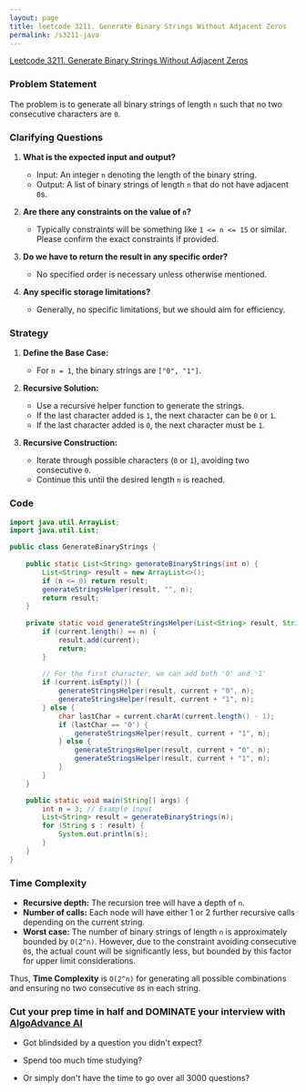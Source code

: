 ```yaml
---
layout: page
title: leetcode 3211. Generate Binary Strings Without Adjacent Zeros
permalink: /s3211-java
---
```

[Leetcode 3211. Generate Binary Strings Without Adjacent Zeros](https://algoadvance.github.io/algoadvance/l3211)
### Problem Statement

The problem is to generate all binary strings of length `n` such that no two consecutive characters are `0`.

### Clarifying Questions

1. **What is the expected input and output?**
   - Input: An integer `n` denoting the length of the binary string.
   - Output: A list of binary strings of length `n` that do not have adjacent `0`s.

2. **Are there any constraints on the value of `n`?**
   - Typically constraints will be something like `1 <= n <= 15` or similar. Please confirm the exact constraints if provided.

3. **Do we have to return the result in any specific order?**
   - No specified order is necessary unless otherwise mentioned.

4. **Any specific storage limitations?**
   - Generally, no specific limitations, but we should aim for efficiency.

### Strategy

1. **Define the Base Case:**
   - For `n = 1`, the binary strings are `["0", "1"]`.

2. **Recursive Solution:**
   - Use a recursive helper function to generate the strings.
   - If the last character added is `1`, the next character can be `0` or `1`.
   - If the last character added is `0`, the next character must be `1`.
   
3. **Recursive Construction:**
   - Iterate through possible characters (`0` or `1`), avoiding two consecutive `0`.
   - Continue this until the desired length `n` is reached.

### Code

```java
import java.util.ArrayList;
import java.util.List;

public class GenerateBinaryStrings {
    
    public static List<String> generateBinaryStrings(int n) {
        List<String> result = new ArrayList<>();
        if (n <= 0) return result;
        generateStringsHelper(result, "", n);
        return result;
    }
    
    private static void generateStringsHelper(List<String> result, String current, int n) {
        if (current.length() == n) {
            result.add(current);
            return;
        }
        
        // For the first character, we can add both '0' and '1'
        if (current.isEmpty()) {
            generateStringsHelper(result, current + "0", n);
            generateStringsHelper(result, current + "1", n);
        } else {
            char lastChar = current.charAt(current.length() - 1);
            if (lastChar == '0') {
                generateStringsHelper(result, current + "1", n);
            } else {
                generateStringsHelper(result, current + "0", n);
                generateStringsHelper(result, current + "1", n);
            }
        }
    }

    public static void main(String[] args) {
        int n = 3; // Example input
        List<String> result = generateBinaryStrings(n);
        for (String s : result) {
            System.out.println(s);
        }
    }
}
```

### Time Complexity

- **Recursive depth:** The recursion tree will have a depth of `n`.
- **Number of calls:** Each node will have either 1 or 2 further recursive calls depending on the current string.
- **Worst case:** The number of binary strings of length `n` is approximately bounded by `O(2^n)`. However, due to the constraint avoiding consecutive `0`s, the actual count will be significantly less, but bounded by this factor for upper limit considerations.

Thus, **Time Complexity** is `O(2^n)` for generating all possible combinations and ensuring no two consecutive `0`s in each string.


### Cut your prep time in half and DOMINATE your interview with [AlgoAdvance AI](https://algoAdvance.com)

- Got blindsided by a question you didn't expect?

- Spend too much time studying?

- Or simply don't have the time to go over all 3000 questions?

